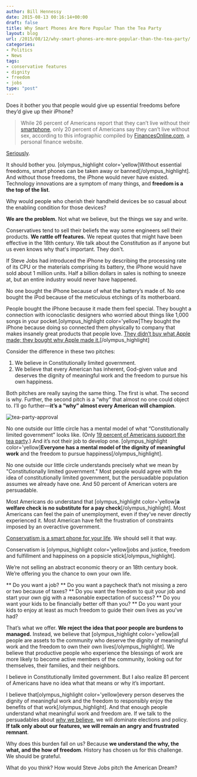 ```yaml
---
author: Bill Hennessy
date: 2015-08-13 00:16:14+00:00
draft: false
title: Why Smart Phones Are More Popular Than the Tea Party
layout: blog
url: /2015/08/12/why-smart-phones-are-more-popular-than-the-tea-party/
categories:
- Politics
- News
tags:
- conservative features
- dignity
- freedom
- jobs
type: "post"
---
```


Does it bother you that people would give up essential freedoms before they’d give up their iPhone?



> While 26 percent of Americans report that they can’t live without their [smartphone](https://www.entrepreneur.com/tech/mobile/index.html), only 20 percent of Americans say they can’t live without sex, according to this infographic compiled by [FinancesOnline.com](https://comparisons.financesonline.com/comparison-of-americans-weird-habits/), a personal finance website.



[Seriously](https://www.entrepreneur.com/article/233230).

It should bother you. [olympus_highlight color='yellow]Without essential freedoms, smart phones can be taken away or banned[/olympus_highlight]. And without those freedoms, the iPhone would never have existed. Technology innovations are a symptom of many things, and **freedom is a the top of the list**.

Why would people who cherish their handheld devices be so casual about the enabling condition for those devices?

**We are the problem.** Not what we believe, but the things we say and write.

Conservatives tend to sell their beliefs the way some engineers sell their products. **We rattle off features.** We repeat quotes that might have been effective in the 18th century. We talk about the Constitution as if anyone but us even knows why that's important. They don't.

If Steve Jobs had introduced the iPhone by describing the processing rate of its CPU or the materials comprising its battery, the iPhone would have sold about 1 million units. Half a billion dollars in sales is nothing to sneeze at, but an entire industry would never have happened.

No one bought the iPhone because of what the battery’s made of. No one bought the iPod because of the meticulous etchings of its motherboard.

People bought the iPhone because it made them feel special. They bought a connection with iconoclastic designers who worried about things like 1,000 songs in your pocket.[olympus_highlight color='yellow]They bought the iPhone because doing so connected them physically to  company that makes insanely great products that people love. [They didn’t buy what Apple made; they bought why Apple made it.](https://hennessysview.com/2015/08/11/how-to-sell-conservative-principles/)[/olympus_highlight]

Consider the difference in these two pitches:




  1. We believe in Constitutionally limited government.
  2. We believe that every American has inherent, God-given value and deserves the dignity of meaningful work and the freedom to pursue his own happiness.


Both pitches are really saying the same thing. The first is what. The second is why. Further, the second pitch is a “why” that almost no one could object to. I’ll go further—**it’s a “why” almost every American will champion**.

![tea-party-approval](https://hennessysview.com/wp-content/uploads/2015/08/tea-party-approval.png)


No one outside our little circle has a mental model of what “Constitutionally limited government” looks like. (Only [19 percent of Americans support the tea party](https://www.gallup.com/poll/147635/tea-party-movement.aspx).)  And it’s not their job to develop one. [olympus_highlight color='yellow]**Everyone has a mental model of the dignity of meaningful work** and the freedom to pursue happiness[/olympus_highlight].

No one outside our little circle understands precisely what we mean by  "Constitutionally limited government." Most people would agree with the idea of constitutionally limited government, but the persuadable population assumes we already have one. And 50 percent of American voters are persuadable.

Most Americans do understand that [olympus_highlight color='yellow]**a welfare check is no substitute for a pay check**[/olympus_highlight]. Most Americans can feel the pain of unemployment, even if they’ve never directly experienced it. Most American have felt the frustration of constraints imposed by an overactive government.

[Conservatism is a smart phone for your life](https://hennessysview.com/2015/08/10/do-you-really-want-your-principles-to-win/). We should sell it that way.

Conservatism is [olympus_highlight color='yellow]jobs and justice, freedom and fulfillment and happiness on a popsicle stick[/olympus_highlight].

We’re not selling an abstract economic theory or an 18th century book. We’re offering you the chance to own your own life.




** Do you want a job?
** Do you want a paycheck that’s not missing a zero or two because of taxes?
** Do you want the freedom to quit your job and start your own gig with a reasonable expectation of success?
** Do you want your kids to be financially better off than you?
** Do you want your kids to enjoy at least as much freedom to guide their own lives as you've had?


That’s what we offer. **We reject the idea that poor people are burdens to managed.** Instead, we believe that [olympus_highlight color='yellow]all people are assets to the community who deserve the dignity of meaningful work and the freedom to own their own lives[/olympus_highlight]. We believe that productive people who experience the blessings of work are more likely to become active members of the community, looking out for themselves, their families, and their neighbors.

I believe in Constitutionally limited government. But I also realize 81 percent of Americans have no idea what that means or why it’s important.

I believe that[olympus_highlight color='yellow]every person deserves the dignity of meaningful work and the freedom to responsibly enjoy the benefits of that work[/olympus_highlight]. And that enough people understand what meaningful work and freedom are. If we talk to the persuadables about [_why_ we believe,](https://hennessysview.com/2015/08/09/why-bother/) we will dominate elections and policy. **If talk only about our features, we will remain an angry and frustrated remnant**.

Why does this burden fall on us? Because **we understand the why, the what, and the how of freedom**. History has chosen us for this challenge. We should be grateful.

What do you think? How would Steve Jobs pitch the American Dream?
